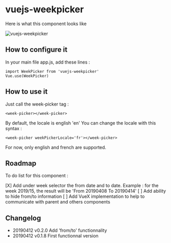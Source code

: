 # vuejs-weekpicker

Here is what this component looks like

![vuejs-weekpicker](https://user-images.githubusercontent.com/425998/56010974-fe95b100-5ce5-11e9-8136-180d7535e352.png)


## How to configure it

In your main file app.js, add these lines :

```
import WeekPicker from 'vuejs-weekpicker'
Vue.use(WeekPicker)
```

## How to use it 

Just call the week-picker tag :

```
<week-picker></week-picker>
```

By default, the locale is english 'en'
You can change the locale with this syntax :

```
<week-picker weekPickerLocale='fr'></week-picker>
```

For now, only english and french are supported.

## Roadmap

To do list for this component :

[X] Add under week selector the from date and to date. Example : for the week 2019/15, the result will be 'From 20190408 To 20190414'
[ ] Add ability to hide from/to information
[ ] Add VueX implementation to help to communicate with parent and others components

## Changelog
- 20190412 v0.2.0 Add 'from/to' functionnality
- 20190412 v0.1.8 First functionnal version 

